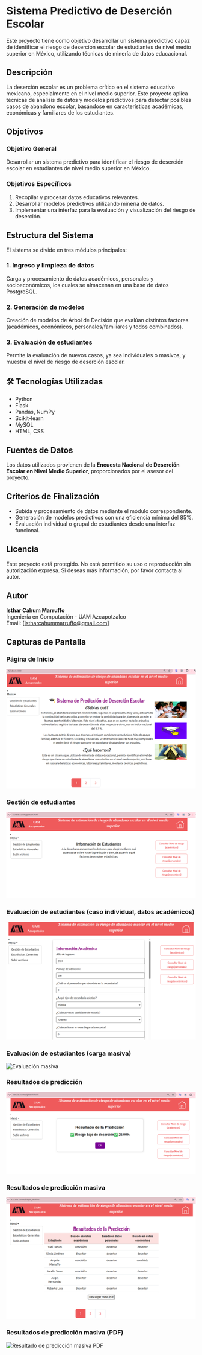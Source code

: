 # Sistema Predictivo de Deserción Escolar

Este proyecto tiene como objetivo desarrollar un sistema predictivo capaz de identificar el riesgo de deserción escolar de estudiantes de nivel medio superior en México, utilizando técnicas de minería de datos educacional.

##  Descripción

La deserción escolar es un problema crítico en el sistema educativo mexicano, especialmente en el nivel medio superior. Este proyecto aplica técnicas de análisis de datos y modelos predictivos para detectar posibles casos de abandono escolar, basándose en características académicas, económicas y familiares de los estudiantes.

##  Objetivos

### Objetivo General
Desarrollar un sistema predictivo para identificar el riesgo de deserción escolar en estudiantes de nivel medio superior en México.

### Objetivos Específicos
1. Recopilar y procesar datos educativos relevantes.
2. Desarrollar modelos predictivos utilizando minería de datos.
3. Implementar una interfaz para la evaluación y visualización del riesgo de deserción.

##  Estructura del Sistema

El sistema se divide en tres módulos principales:

### 1. Ingreso y limpieza de datos
Carga y procesamiento de datos académicos, personales y socioeconómicos, los cuales se almacenan en una base de datos PostgreSQL.

### 2. Generación de modelos
Creación de modelos de Árbol de Decisión que evalúan distintos factores (académicos, económicos, personales/familiares y todos combinados).

### 3. Evaluación de estudiantes
Permite la evaluación de nuevos casos, ya sea individuales o masivos, y muestra el nivel de riesgo de deserción escolar.

## 🛠 Tecnologías Utilizadas

- Python
- Flask
- Pandas, NumPy
- Scikit-learn
- MySQL
- HTML, CSS

##  Fuentes de Datos

Los datos utilizados provienen de la **Encuesta Nacional de Deserción Escolar en Nivel Medio Superior**, proporcionados por el asesor del proyecto.

##  Criterios de Finalización

- Subida y procesamiento de datos mediante el módulo correspondiente.
- Generación de modelos predictivos con una eficiencia mínima del 85%.
- Evaluación individual o grupal de estudiantes desde una interfaz funcional.

##  Licencia

Este proyecto está protegido. No está permitido su uso o reproducción sin autorización expresa. Si deseas más información, por favor contacta al autor.

##  Autor
**Isthar Cahum Marruffo**  
Ingeniería en Computación - UAM Azcapotzalco  
Email: [istharcahummarruffo@gmail.com]


##  Capturas de Pantalla

### Página de Inicio
![Página de Inicio](static/img/inicio.png)

### Gestión de estudiantes
![Generación de modelos](static/img/gestion_estudiantes.png)

### Evaluación de estudiantes (caso individual, datos académicos)
![Evaluación individual Académica](static/img/formulario_academico.png)

### Evaluación de estudiantes (carga masiva)
![Evaluación masiva](static/images/subir_archivo.png)

### Resultados de predicción
![Resultado de predicción individual académica](static/img/resultado_academico.png)

### Resultados de predicción masiva
![Resultado de predicción masiva](static/img/resultado_archivo.png)

### Resultados de predicción masiva (PDF)
![Resultado de predicción masiva PDF](static/img/pdf.png)

